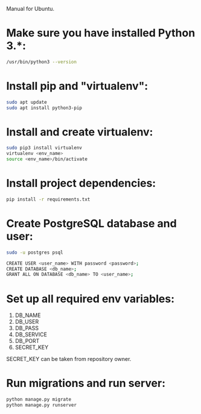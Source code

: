 Manual for Ubuntu.

# Make sure you have installed Python 3.*:
```bash
/usr/bin/python3 --version
```

# Install pip and "virtualenv":
```bash
sudo apt update
sudo apt install python3-pip
```

# Install and create virtualenv:
```bash
sudo pip3 install virtualenv
virtualenv <env_name>
source <env_name>/bin/activate
```

# Install project dependencies:
```bash
pip install -r requirements.txt
```

# Create PostgreSQL database and user:
```bash
sudo -u postgres psql

CREATE USER <user_name> WITH password <password>;
CREATE DATABASE <db_name>;
GRANT ALL ON DATABASE <db_name> TO <user_name>;
```

# Set up all required env variables:
1. DB_NAME
2. DB_USER
3. DB_PASS
4. DB_SERVICE
5. DB_PORT
6. SECRET_KEY

SECRET_KEY can be taken from repository owner.

# Run migrations and run server:

``` bash
python manage.py migrate
python manage.py runserver
```
